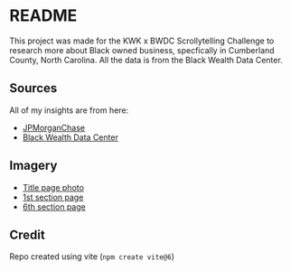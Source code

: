# README
This project was made for the KWK x BWDC Scrollytelling Challenge to research more about Black owned business, specfically in Cumberland County, North Carolina. All the data is from the Black Wealth Data Center. 

## Sources
All of my insights are from here:
- [JPMorganChase](https://www.jpmorganchase.com/institute/news-events/small-business-in-black-and-hispanic-communities)
- [Black Wealth Data Center](https://blackwealthdata.org/wealth-indicator?firstCounty=Cumberland%20County%2C%20North%20Carolina&secondCounty=national)

## Imagery 
- [Title page photo](https://www.google.com/url?sa=i&url=https%3A%2F%2Feverythingjerseycity.com%2Four-jc%2Fblack-lives-matter%2Fblack-owned-businesses%2F&psig=AOvVaw1L8Yka7siS7n00MmehrvpN&ust=1757097827071000&source=images&cd=vfe&opi=89978449&ved=0CBYQjRxqFwoTCIC3pNfhv48DFQAAAAAdAAAAABAE)
- [1st section page](https://www.exploreminnesota.com/sites/default/files/styles/cover_16x9_desktop/public/2024-01/EMT_Anglers_StJoseph_Krewe_03_MateoMackbee.jpg.webp?itok=1juGH-BH)
- [6th section page](https://www.google.com/url?sa=i&url=https%3A%2F%2Fsecretnyc.co%2Fnyc-black-owned-businesses%2F&psig=AOvVaw0vHXXVXXFiayN-dPygFaL0&ust=1757098010935000&source=images&cd=vfe&opi=89978449&ved=0CBYQjRxqFwoTCOjA16fiv48DFQAAAAAdAAAAABAE)

## Credit
Repo created using vite (`npm create vite@6`)
